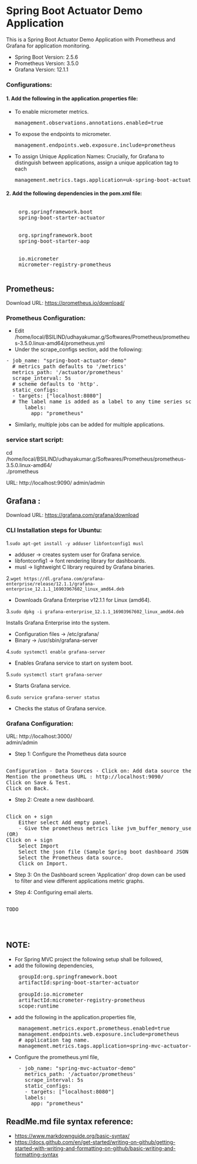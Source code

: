 # Spring Boot Actuator Demo Application
This is a Spring Boot Actuator Demo Application with Prometheus and Grafana for application monitoring.

- Spring Boot Version: 2.5.6
- Prometheus Version: 3.5.0
- Grafana Version: 12.1.1

### Configurations:

#### 1. Add the following in the application.properties file: 
- To enable micrometer metrics.
  <pre>management.observations.annotations.enabled=true</pre>
- To expose the endpoints to micrometer.
  <pre>management.endpoints.web.exposure.include=prometheus</pre>
- To assign Unique Application Names: Crucially, for Grafana to distinguish between applications, assign a unique application tag to each
  <pre>management.metrics.tags.application=uk-spring-boot-actuator-demo</pre>

#### 2. Add the following dependencies in the pom.xml file:
<pre>
<dependency>
    <groupId>org.springframework.boot</groupId>
    <artifactId>spring-boot-starter-actuator</artifactId>
</dependency>
<dependency>
    <groupId>org.springframework.boot</groupId>
    <artifactId>spring-boot-starter-aop</artifactId>
</dependency>
<dependency>
    <groupId>io.micrometer</groupId>
    <artifactId>micrometer-registry-prometheus</artifactId>
</dependency>
</pre>

## Prometheus:
Download URL: https://prometheus.io/download/

### Prometheus Configuration:

- Edit /home/local/BSILIND/udhayakumar.g/Softwares/Prometheus/prometheus-3.5.0.linux-amd64/prometheus.yml
- Under the scrape_configs section, add the following:

<pre>
- job_name: "spring-boot-actuator-demo"
  # metrics_path defaults to '/metrics'
  metrics_path: '/actuator/prometheus'
  scrape_interval: 5s
  # scheme defaults to 'http'.
  static_configs:
  - targets: ["localhost:8080"]
  # The label name is added as a label to any time series scraped from this config.
      labels:
        app: "prometheus"
</pre>

- Similarly, multiple jobs can be added for multiple applications.

### service start script:
cd /home/local/BSILIND/udhayakumar.g/Softwares/Prometheus/prometheus-3.5.0.linux-amd64/
<br/>
./prometheus

URL: http://localhost:9090/
admin/admin


## Grafana :

Download URL: https://grafana.com/grafana/download

### CLI Installation steps for Ubuntu:

1.`sudo apt-get install -y adduser libfontconfig1 musl`
- adduser → creates system user for Grafana service.
- libfontconfig1 → font rendering library for dashboards.
- musl → lightweight C library required by Grafana binaries.

2.`wget https://dl.grafana.com/grafana-enterprise/release/12.1.1/grafana-enterprise_12.1.1_16903967602_linux_amd64.deb`

- Downloads Grafana Enterprise v12.1.1 for Linux (amd64).

3.`sudo dpkg -i grafana-enterprise_12.1.1_16903967602_linux_amd64.deb`

Installs Grafana Enterprise into the system.
- Configuration files → /etc/grafana/
- Binary → /usr/sbin/grafana-server

4.`sudo systemctl enable grafana-server`
- Enables Grafana service to start on system boot.

5.`sudo systemctl start grafana-server`
- Starts Grafana service.

6.`sudo service grafana-server status`
- Checks the status of Grafana service.

### Grafana Configuration:

URL: http://localhost:3000/
<br/>
admin/admin
- Step 1: Configure the Prometheus data source
<pre> 
Configuration - Data Sources - Click on: Add data source then select Prometheus. 
Mention the prometheus URL : http://localhost:9090/
Click on Save & Test.
Click on Back.
</pre>
- Step 2: Create a new dashboard.
<pre> 
Click on + sign 
    Either select Add empty panel.
    - Give the prometheus metrics like jvm_buffer_memory_used_bytes etc and create a graph. 
(OR) 
Click on + sign 
    Select Import 
    Select the json file (Sample Spring boot dashboard JSON - https://grafana.com/grafana/dashboards/12900-springboot-apm-dashboard/) .
    Select the Prometheus data source.
    Click on Import.
</pre>
- Step 3: On the Dashboard screen 'Application' drop down can be used to filter and view different applications metric graphs.

- Step 4: Configuring email alerts.
<pre> 
TODO
</pre>

<br/><br/>

## NOTE:
- For Spring MVC project the following setup shall be followed,
- add the following dependencies,
<pre>
    groupId:org.springframework.boot
    artifactId:spring-boot-starter-actuator
    
    groupId:io.micrometer
    artifactId:micrometer-registry-prometheus
    scope:runtime
</pre>
- add the following in the application.properties file,
<pre>
    management.metrics.export.prometheus.enabled=true
    management.endpoints.web.exposure.include=prometheus
    # application tag name.
    management.metrics.tags.application=spring-mvc-actuator-demo
</pre>

- Configure the prometheus.yml file,
<pre>
    - job_name: "spring-mvc-actuator-demo"
      metrics_path: '/actuator/prometheus'
      scrape_interval: 5s
      static_configs:
      - targets: ["localhost:8080"]
      labels:
        app: "prometheus"
</pre>

## ReadMe.md file syntax reference:
- https://www.markdownguide.org/basic-syntax/
- https://docs.github.com/en/get-started/writing-on-github/getting-started-with-writing-and-formatting-on-github/basic-writing-and-formatting-syntax
